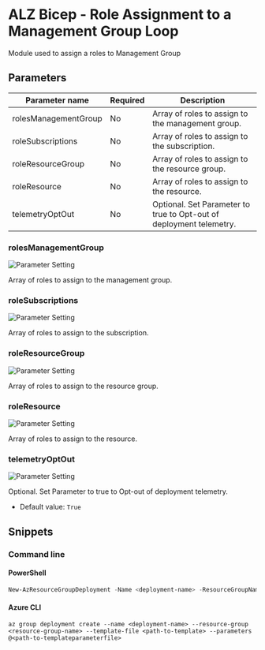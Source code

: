 # ALZ Bicep - Role Assignment to a Management Group Loop

Module used to assign a roles to Management Group

## Parameters

Parameter name | Required | Description
-------------- | -------- | -----------
rolesManagementGroup | No       | Array of roles to assign to the management group.
roleSubscriptions | No       | Array of roles to assign to the subscription.
roleResourceGroup | No       | Array of roles to assign to the resource group.
roleResource   | No       | Array of roles to assign to the resource.
telemetryOptOut | No       | Optional. Set Parameter to true to Opt-out of deployment telemetry.

### rolesManagementGroup

![Parameter Setting](https://img.shields.io/badge/parameter-optional-green?style=flat-square)

Array of roles to assign to the management group.

### roleSubscriptions

![Parameter Setting](https://img.shields.io/badge/parameter-optional-green?style=flat-square)

Array of roles to assign to the subscription.

### roleResourceGroup

![Parameter Setting](https://img.shields.io/badge/parameter-optional-green?style=flat-square)

Array of roles to assign to the resource group.

### roleResource

![Parameter Setting](https://img.shields.io/badge/parameter-optional-green?style=flat-square)

Array of roles to assign to the resource.

### telemetryOptOut

![Parameter Setting](https://img.shields.io/badge/parameter-optional-green?style=flat-square)

Optional. Set Parameter to true to Opt-out of deployment telemetry.

- Default value: `True`

## Snippets

### Command line

#### PowerShell

```powershell
New-AzResourceGroupDeployment -Name <deployment-name> -ResourceGroupName <resource-group-name> -TemplateFile <path-to-template> -TemplateParameterFile <path-to-templateparameter>
```

#### Azure CLI

```text
az group deployment create --name <deployment-name> --resource-group <resource-group-name> --template-file <path-to-template> --parameters @<path-to-templateparameterfile>
```
